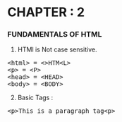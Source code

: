 # CHAPTER : 2
### FUNDAMENTALS OF HTML
1. HTMl is Not case sensitive.
<pre>
&lthtml&gt = &lt&gtHTM&ltL&gt
&ltp&gt = &ltP&gt
&lthead&gt = &ltHEAD&gt
&ltbody&gt = &ltBODY&gt
</pre>

2. Basic Tags :
<pre>&ltp&gtThis is a paragraph tag&ltp&gt</pre>